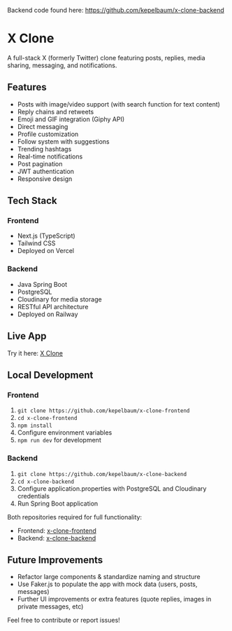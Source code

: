 Backend code found here: https://github.com/kepelbaum/x-clone-backend

# X Clone

A full-stack X (formerly Twitter) clone featuring posts, replies, media sharing, messaging, and notifications.

## Features

- Posts with image/video support (with search function for text content)
- Reply chains and retweets
- Emoji and GIF integration (Giphy API)
- Direct messaging
- Profile customization
- Follow system with suggestions
- Trending hashtags
- Real-time notifications
- Post pagination
- JWT authentication
- Responsive design

## Tech Stack

### Frontend

- Next.js (TypeScript)
- Tailwind CSS
- Deployed on Vercel

### Backend

- Java Spring Boot
- PostgreSQL
- Cloudinary for media storage
- RESTful API architecture
- Deployed on Railway

## Live App

Try it here: [X Clone](https://nu-gold.vercel.app/)

## Local Development

### Frontend

1. `git clone https://github.com/kepelbaum/x-clone-frontend`
2. `cd x-clone-frontend`
3. `npm install`
4. Configure environment variables
5. `npm run dev` for development

### Backend

1. `git clone https://github.com/kepelbaum/x-clone-backend`
2. `cd x-clone-backend`
3. Configure application.properties with PostgreSQL and Cloudinary credentials
4. Run Spring Boot application

Both repositories required for full functionality:

- Frontend: [x-clone-frontend](https://github.com/kepelbaum/x-clone-frontend)
- Backend: [x-clone-backend](https://github.com/kepelbaum/x-clone-backend)

## Future Improvements

- Refactor large components & standardize naming and structure
- Use Faker.js to populate the app with mock data (users, posts, messages)
- Further UI improvements or extra features (quote replies, images in private messages, etc)

Feel free to contribute or report issues!
